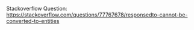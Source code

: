 Stackoverflow Question: https://stackoverflow.com/questions/77767678/responsedto-cannot-be-converted-to-entities
